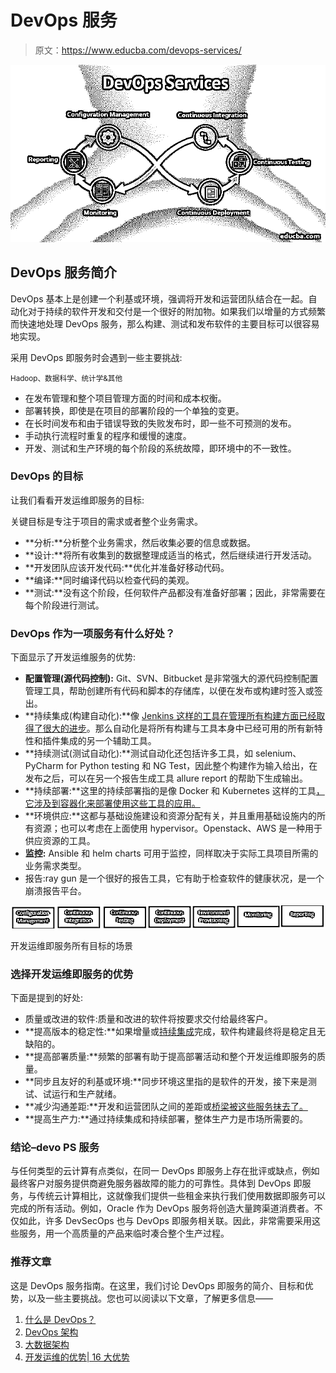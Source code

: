 # DevOps 服务

> 原文：<https://www.educba.com/devops-services/>

![DevOps Services](img/b6a79b3e968a1fedbfda61b74530a682.png)



## DevOps 服务简介

DevOps 基本上是创建一个利基或环境，强调将开发和运营团队结合在一起。自动化对于持续的软件开发和交付是一个很好的附加物。如果我们以增量的方式频繁而快速地处理 DevOps 服务，那么构建、测试和发布软件的主要目标可以很容易地实现。

采用 DevOps 即服务时会遇到一些主要挑战:

<small>Hadoop、数据科学、统计学&其他</small>

*   在发布管理和整个项目管理方面的时间和成本权衡。
*   部署转换，即使是在项目的部署阶段的一个单独的变更。
*   在长时间发布和由于错误导致的失败发布时，即一些不可预测的发布。
*   手动执行流程时重复的程序和缓慢的速度。
*   开发、测试和生产环境的每个阶段的系统故障，即环境中的不一致性。

### DevOps 的目标

让我们看看开发运维即服务的目标:

关键目标是专注于项目的需求或者整个业务需求。

*   **分析:**分析整个业务需求，然后收集必要的信息或数据。
*   **设计:**将所有收集到的数据整理成适当的格式，然后继续进行开发活动。
*   **开发团队应该开发代码:**优化并准备好移动代码。
*   **编译:**同时编译代码以检查代码的美观。
*   **测试:**没有这个阶段，任何软件产品都没有准备好部署；因此，非常需要在每个阶段进行测试。

### DevOps 作为一项服务有什么好处？

下面显示了开发运维服务的优势:

*   **配置管理(源代码控制):** Git、SVN、Bitbucket 是非常强大的源代码控制配置管理工具，帮助创建所有代码和脚本的存储库，以便在发布或构建时签入或签出。
*   **持续集成(构建自动化):**像 [Jenkins 这样的工具在管理所有构建方面已经取得了很大的进步](https://www.educba.com/what-is-jenkins/)。那么自动化是将所有构建与工具本身中已经可用的所有新特性和插件集成的另一个辅助工具。
*   **持续测试(测试自动化):**测试自动化还包括许多工具，如 selenium、PyCharm for Python testing 和 NG Test，因此整个构建作为输入给出，在发布之后，可以在另一个报告生成工具 allure report 的帮助下生成输出。
*   **持续部署:**这里的持续部署指的是像 Docker 和 Kubernetes 这样的工具[，它涉及到容器化来部署使用这些工具的应用。](https://www.educba.com/kubernetes-vs-docker/)
*   **环境供应:**这都与基础设施建设和资源分配有关，并且重用基础设施内的所有资源；也可以考虑在上面使用 hypervisor。Openstack、AWS 是一种用于供应资源的工具。
*   **监控:** Ansible 和 helm charts 可用于监控，同样取决于实际工具项目所需的业务需求类型。
*   报告:ray gun 是一个很好的报告工具，它有助于检查软件的健康状况，是一个崩溃报告平台。

![objectives of DevOps](img/2872a91175822a390e9fc17a1efec58b.png)



开发运维即服务所有目标的场景

### 选择开发运维即服务的优势

下面是提到的好处:

*   质量或改进的软件:质量和改进的软件将按要求交付给最终客户。
*   **提高版本的稳定性:**如果增量或[持续集成](https://www.educba.com/what-is-continuous-integration/)完成，软件构建最终将是稳定且无缺陷的。
*   **提高部署质量:**频繁的部署有助于提高部署活动和整个开发运维即服务的质量。
*   **同步且友好的利基或环境:**同步环境这里指的是软件的开发，接下来是测试、试运行和生产就绪。
*   **减少沟通差距:**开发和运营团队之间的差距或[桥梁被这些服务抹去了。](https://www.educba.com/what-is-bridge/)
*   **提高生产力:**通过持续集成和持续部署，整体生产力是市场所需要的。

### 结论–devo PS 服务

与任何类型的云计算有点类似，在同一 DevOps 即服务上存在批评或缺点，例如最终客户对服务提供商避免服务器故障的能力的可靠性。具体到 DevOps 即服务，与传统云计算相比，这就像我们提供一些租金来执行我们使用数据即服务可以完成的所有活动。例如，Oracle 作为 DevOps 服务将创造大量跨渠道消费者。不仅如此，许多 DevSecOps 也与 DevOps 即服务相关联。因此，非常需要采用这些服务，用一个高质量的产品来临时凑合整个生产过程。

### 推荐文章

这是 DevOps 服务指南。在这里，我们讨论 DevOps 即服务的简介、目标和优势，以及一些主要挑战。您也可以阅读以下文章，了解更多信息——

1.  [什么是 DevOps？](https://www.educba.com/what-is-devops/)
2.  [DevOps 架构](https://www.educba.com/devops-architecture/)
3.  [大数据架构](https://www.educba.com/big-data-architecture/)
4.  [开发运维的优势| 16 大优势](https://www.educba.com/benefits-of-devops/)





